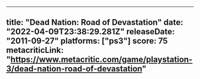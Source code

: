 
---
title: "Dead Nation: Road of Devastation"
date: "2022-04-09T23:38:29.281Z"
releaseDate: "2011-09-27"
platforms: ["ps3"]
score: 75
metacriticLink: "https://www.metacritic.com/game/playstation-3/dead-nation-road-of-devastation"
---
